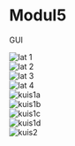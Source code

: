 # Modul5
GUI

![lat 1](https://github.com/akhmadfiqi/Modul5/blob/master/lat1.PNG)<br>
![lat 2](https://github.com/akhmadfiqi/Modul5/blob/master/lat2.PNG)<br>
![lat 3](https://github.com/akhmadfiqi/Modul5/blob/master/lat3.PNG)<br>
![lat 4](https://github.com/akhmadfiqi/Modul5/blob/master/lat4.PNG)<br>
![kuis1a](https://github.com/akhmadfiqi/Modul5/blob/master/kuis1a.PNG)<br>
![kuis1b](https://github.com/akhmadfiqi/Modul5/blob/master/kuis1b.PNG)<br>
![kuis1c](https://github.com/akhmadfiqi/Modul5/blob/master/kuis1c.PNG)<br>
![kuis1d](https://github.com/akhmadfiqi/Modul5/blob/master/kuis1d.PNG)<br>
![kuis2](https://github.com/akhmadfiqi/Modul5/blob/master/kuis2.PNG)<br>
